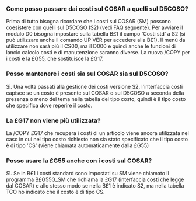 ### **Come posso passare dai costi sul COSAR a quelli sul D5COSO?**

 Prima di tutto bisogna ricordare che i costi sul COSAR (SM) possono coesistere con quelli sul D5COSO (S2) (vedi FAQ seguente).
 Per avviare il modulo D0 bisogna impostare sulla tabella B£1 il campo 'Costi std' a S2 (si può utilizzare anche il comando UP VER
 per accedere alla B£1).
 Il menù da utilizzare non sarà più il CS00, ma il D000 e quindi anche le funzioni di lancio calcolo costi e di manutenzione saranno diverse.
 La nuova /COPY per i costi è la £G55, che sostituisce la £G17.

### **Posso mantenere i costi sia sul COSAR sia sul D5COSO?**

 Sì. Una volta passati alla gestione dei costi versione S2, l'interfaccia costi capisce se un costo è presente sul COSAR
 o sul D5COSO a seconda della presenza o meno del tema nella tabella del tipo costo, quindi è il tipo costo che specifica dove reperire
 il costo.

### **La £G17 non viene più utilizzata?**

 La /COPY £G17 che recupera i costi di un articolo viene ancora utilizzata nel caso in cui nel tipo costo richiesto non sia stato specificato
 che il tipo costo è di tipo 'CS' (viene chiamata automaticamente dalla £G55)

### **Posso usare la £G55 anche con i costi sul COSAR?**

 Sì. Se in B£1 i costi standard sono impostati su SM viene chiamato il programma B£G55G_SM che richiama la £G17 (interfaccia costi
 che legge dal COSAR) e allo stesso modo se nella B£1 è indicato S2, ma nella tabella TCO ho indicato che il costo è di tipo CS.

